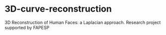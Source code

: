 # 3D-curve-reconstruction
3D Reconstruction of Human Faces: a Laplacian approach. Research project supported by FAPESP 

